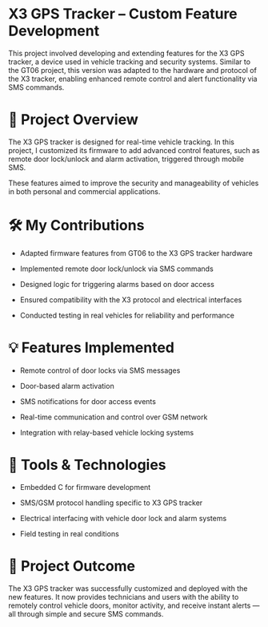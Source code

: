 # X3 GPS Tracker – Custom Feature Development
This project involved developing and extending features for the X3 GPS tracker, a device used in vehicle tracking and security systems. Similar to the GT06 project, this version was adapted to the hardware and protocol of the X3 tracker, enabling enhanced remote control and alert functionality via SMS commands.

# 🔧 Project Overview
The X3 GPS tracker is designed for real-time vehicle tracking. In this project, I customized its firmware to add advanced control features, such as remote door lock/unlock and alarm activation, triggered through mobile SMS.

These features aimed to improve the security and manageability of vehicles in both personal and commercial applications.

# 🛠️ My Contributions
* Adapted firmware features from GT06 to the X3 GPS tracker hardware

* Implemented remote door lock/unlock via SMS commands

* Designed logic for triggering alarms based on door access

* Ensured compatibility with the X3 protocol and electrical interfaces

* Conducted testing in real vehicles for reliability and performance

# 💡 Features Implemented
* Remote control of door locks via SMS messages
  
* Door-based alarm activation

* SMS notifications for door access events

* Real-time communication and control over GSM network

* Integration with relay-based vehicle locking systems

# 🧰 Tools & Technologies
* Embedded C for firmware development

* SMS/GSM protocol handling specific to X3 GPS tracker

* Electrical interfacing with vehicle door lock and alarm systems

* Field testing in real conditions

# 🚀 Project Outcome
The X3 GPS tracker was successfully customized and deployed with the new features. It now provides technicians and users with the ability to remotely control vehicle doors, monitor activity, and receive instant alerts — all through simple and secure SMS commands.
